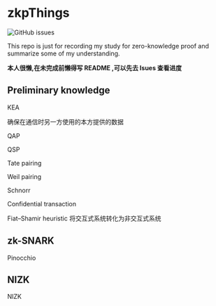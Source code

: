 # zkpThings

![GitHub issues](https://img.shields.io/github/issues/Whisker17/zkpThings)

This repo is just for recording my study for zero-knowledge proof and summarize some of my understanding.

**本人很懒,在未完成前懒得写 README ,可以先去 Isues 查看进度**

## Preliminary knowledge

KEA

确保在通信时另一方使用的本方提供的数据

QAP

QSP

Tate pairing

Weil pairing

Schnorr

Confidential transaction

Fiat–Shamir heuristic
将交互式系统转化为非交互式系统

## zk-SNARK

Pinocchio


## NIZK

NIZK
